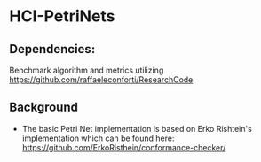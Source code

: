 # HCI-PetriNets

## Dependencies:
Benchmark algorithm and metrics utilizing https://github.com/raffaeleconforti/ResearchCode

## Background
- The basic Petri Net implementation is based on Erko Rishtein's implementation which can be found here: https://github.com/ErkoRisthein/conformance-checker/ 
